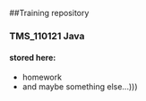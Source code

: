 ##Training repository 
### TMS_110121 Java

#### stored here:
+ homework
+ and maybe something else...)))
